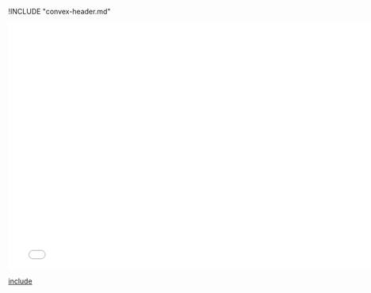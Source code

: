 !INCLUDE "convex-header.md"

<iframe src="../../transformation-convex.html" width="770" height="500" frameBorder="0" seamless="seamless">
</iframe>

[include](../../transformation-convex.html)

